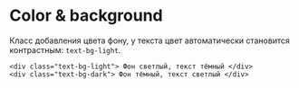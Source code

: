 # Color & background
Класс добавления цвета фону, у текста цвет автоматически становится контрастным: `text-bg-light`.

    <div class="text-bg-light"> Фон светлый, текст тёмный </div>
    <div class="text-bg-dark"> Фон тёмный, текст светлый </div>
